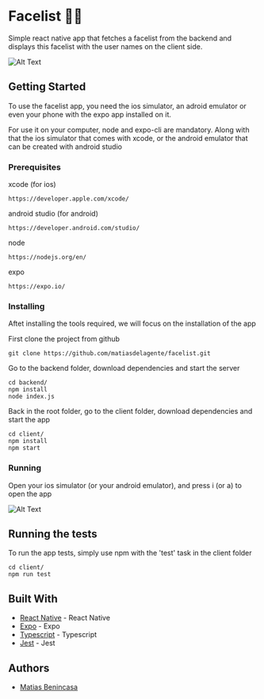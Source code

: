 # Facelist 👨🏾

Simple react native app that fetches a facelist from the backend and displays this facelist with the user names on the client side.

![Alt Text](https://media.giphy.com/media/YrqxI8AGl17mBIB18q/giphy.gif)

## Getting Started

To use the facelist app, you need the ios simulator, an adroid emulator or even your phone with the expo app installed on it.

For use it on your computer, node and expo-cli are mandatory. Along with that the ios simulator that comes with xcode, or the android emulator that can be created with android studio

### Prerequisites

xcode (for ios)

```
https://developer.apple.com/xcode/
```

android studio (for android)

```
https://developer.android.com/studio/
```

node

```
https://nodejs.org/en/
```

expo

```
https://expo.io/
```

### Installing

Aftet installing the tools required, we will focus on the installation of the app

First clone the project from github

```
git clone https://github.com/matiasdelagente/facelist.git
```

Go to the backend folder, download dependencies and start the server

```
cd backend/
npm install
node index.js
```

Back in the root folder, go to the client folder, download dependencies and start the app

```
cd client/
npm install
npm start
```

### Running

Open your ios simulator (or your android emulator), and press i (or a) to open the app

![Alt Text](https://media.giphy.com/media/jt2EXdTh1rha6PKNqA/giphy.gif)

## Running the tests

To run the app tests, simply use npm with the 'test' task in the client folder

```
cd client/
npm run test
```

## Built With

- [React Native](https://reactnative.dev/) - React Native
- [Expo](https://expo.io/) - Expo
- [Typescript](https://www.typescriptlang.org/) - Typescript
- [Jest](https://jestjs.io/) - Jest

## Authors

- [Matias Benincasa](https://github.com/matiasdelagente)
